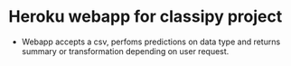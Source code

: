 # Heroku webapp for classipy project

- Webapp accepts a csv, perfoms predictions on data type and returns summary or transformation depending on user request.
